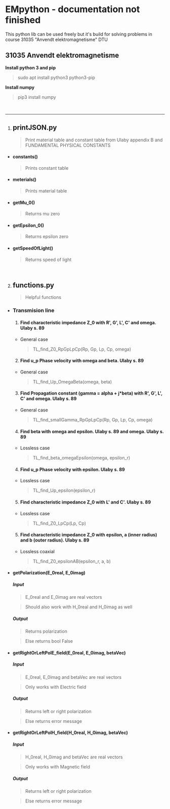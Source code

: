 # EMpython - documentation not finished 
This python lib can be used freely but it's build for solving problems in course 31035 "Anvendt elektromagnetisme" DTU


## 31035 Anvendt elektromagnetisme


**Install python 3 and pip**
 > sudo apt install python3 python3-pip

**Install numpy**
 > pip3 install numpy

</br>

***

1. ## printJSON.py

    > Print material table and constant table from Ulaby appendix B and FUNDAMENTAL PHYSICAL CONSTANTS
  
  - #### constants()

    > Prints constant table
  
  - #### meterials()

    > Prints material table

  - #### getMu_0()

    > Returns mu zero

  - #### getEpsilon_0()

    > Returns epsilon zero
  
  - #### getSpeedOfLight()

    > Returns speed of light


</br>


2. ## functions.py

    > Helpful functions 
  
  - ### Transmision line

    1. #### Find characteristic impedance Z_0 with R', G', L', C' and omega. Ulaby s. 89
    
      - General case

          > TL_find_Z0_RpGpLpCp(Rp, Gp, Lp, Cp, omega)

    2. #### Find u_p Phase velocity with omega and beta. Ulaby s. 89

      - General case

          > TL_find_Up_OmegaBeta(omega, beta)

    3. #### Find Propagation constant (gamma = alpha + j*beta) with R', G', L', C' and omega. Ulaby s. 89

      - General case

          > TL_find_smallGamma_RpGpLpCp(Rp, Gp, Lp, Cp, omega)
    
    4. #### Find beta with omega and epsilon. Ulaby s. 89 and omega. Ulaby s. 89

      - Lossless case

          > TL_find_beta_omegaEpsilon(omega, epsilon_r)

    4. #### Find u_p Phase velocity with epsilon. Ulaby s. 89

      - Lossless case

          > TL_find_Up_epsilon(epsilon_r)
    
    5. #### Find characteristic impedance Z_0 with L' and C'. Ulaby s. 89

      - Lossless case

          > TL_find_Z0_LpCp(Lp, Cp)

    5. #### Find characteristic impedance Z_0 with epsilon, a (inner radius) and b (outer radius). Ulaby s. 89

      - Lossless coaxial

          > TL_find_Z0_epsilonAB(epsilon_r, a, b)


  - #### getPolarization(E_0real, E_0imag)

    ##### Input
      > E_0real and E_0imag are real vectors

      > Should also work with H_0real and H_0imag as well
      
    ##### Output
      > Returns polarization

      > Else returns bool False
  
  - #### getRightOrLeftPolE_field(E_0real, E_0imag, betaVec)

     ##### Input
      > E_0real, E_0imag and betaVec are real vectors

      > Only works with Electric field
      
    ##### Output
      > Returns left or right polarization

      > Else returns error message
  
  - #### getRightOrLeftPolH_field(H_0real, H_0imag, betaVec)

     ##### Input
      > H_0real, H_0imag and betaVec are real vectors

      > Only works with Magnetic field
      
    ##### Output
      > Returns left or right polarization

      > Else returns error message
  

